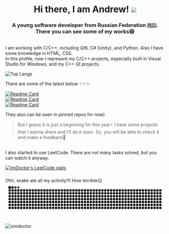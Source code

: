 <!--
**xImDoctor/xImDoctor** is a ✨ _special_ ✨ repository because its `README.md` (this file) appears on your GitHub profile.

Here are some ideas to get you started:

- 🔭 I’m currently working on ...
- 🌱 I’m currently learning ...
- 👯 I’m looking to collaborate on ...
- 🤔 I’m looking for help with ...
- 💬 Ask me about ...
- 📫 How to reach me: ...
- 😄 Pronouns: ...
- ⚡ Fun fact: ...
-->

<!-- ok, let's start... -->
<h1 align="center">Hi there, I am Andrew!
<img src="https://github.com/blackcater/blackcater/raw/main/images/Hi.gif" height="32"/></h1>
<h3 align="center">A young software developer from Russian Federation 🇷🇺.<br>There you can see some of my works😄</h3>

<p align="left"> <br>
I am working with C/C++, including Qt6, C# (Unity), and Python. Also I have some knowledge in HTML, CSS. 
<br>In this profile, now I represent my C/C++ projects, especially built in Visual Studio for Windows, and my C++ Qt projects. 
</p>


![Top Langs](https://github-readme-stats.vercel.app/api/top-langs/?username=xImDoctor&theme=dark)

There are some of the latest below ✨✨✨

[![Readme Card](https://github-readme-stats.vercel.app/api/pin/?username=xImDoctor&repo=GuessTheWordGame&theme=dark)](https://github.com/xImDoctor/GuessTheWordGame)
<br>
[![Readme Card](https://github-readme-stats.vercel.app/api/pin/?username=xImDoctor&repo=myVector&theme=dark)](https://github.com/xImDoctor/myVector) 
<br>
[![Readme Card](https://github-readme-stats.vercel.app/api/pin/?username=xImDoctor&repo=WindowsConsoleColor&theme=dark)](https://github.com/xImDoctor/WindowsConsoleColor)

They also can be seen in pinned repos for now)
> But I guess it is just a beginning for this year⚡
> I have some projects that I wanna share and I'll do it soon. So, you will be able to check it and make a feedback💬

<br>
I also started to use LeetCode. There are not many tasks solved, but you can watch it anyway.

[![ImDoctor's LeetCode stats](https://leetcode-stats-six.vercel.app/api?username=ImDoctor&theme=dark)](https://github.com/xImDoctor/leetcode-stats)

###
Ohh, snake ate all my activity!1! How terrible😥
<img src="https://raw.githubusercontent.com/xImDoctor/xImDoctor/output/github-contribution-grid-snake-dark.svg" alt="snake" />


<p align="left"> <img src="https://komarev.com/ghpvc/?username=ximdoctor&label=Profile%20views&color=0e75b6&style=flat" alt="ximdoctor" /> </p>
<!-- <p align="left"> <a href="https://github.com/ryo-ma/github-profile-trophy"><img src="https://github-profile-trophy.vercel.app/?username=ximdoctor" alt="ximdoctor" /></a> </p> -->


